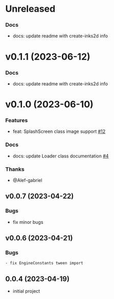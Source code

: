 # Unreleased

### Docs

- docs: update readme with create-inks2d info

# v0.1.1 (2023-06-12)

### Docs

- docs: update readme with create-inks2d info

# v0.1.0 (2023-06-10)

### Features

- feat: SplashScreen class image support [#12](https://github.com/inkasadev/inks2d/issues/12)

### Docs

- docs: update Loader class documentation [#4](https://github.com/inkasadev/inks2d/issues/4)

### Thanks

- @Alef-gabriel

## v0.0.7 (2023-04-22)

### Bugs

- fix minor bugs

## v0.0.6 (2023-04-21)

### Bugs
    - fix EngineConstants tween import

## 0.0.4 (2023-04-19)

- initial project

